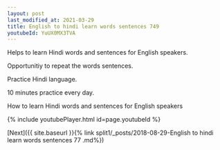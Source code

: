 ```yaml
---
layout: post
last_modified_at: 2021-03-29
title: English to hindi learn words sentences 749 
youtubeId: YuUX0MX3TVA
---
```

 
 
Helps to learn Hindi words and sentences for English speakers.

Opportunitiy to repeat the words sentences. 

Practice Hindi language. 
 
10 minutes practice every day. 
 
How to learn Hindi words and sentences for English speakers 
 
{% include youtubePlayer.html id=page.youtubeId %}
 
 
[Next]({{ site.baseurl }}{% link  split1/_posts/2018-08-29-English to hindi learn words sentences 77 .md%})
 
